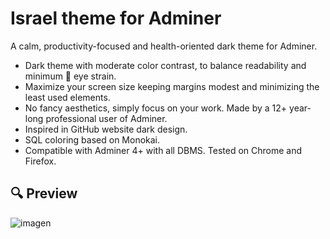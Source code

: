 # Israel theme for Adminer
A calm, productivity-focused and health-oriented dark theme for Adminer.

 * Dark theme with moderate color contrast, to balance readability and minimum 👀 eye strain.
 * Maximize your screen size keeping margins modest and minimizing the least used elements.
 * No fancy aesthetics, simply focus on your work. Made by a 12+ year-long professional user of Adminer.
 * Inspired in GitHub website dark design.
 * SQL coloring based on Monokai.
 * Compatible with Adminer 4+ with all DBMS. Tested on Chrome and Firefox.

## 🔍 Preview

![imagen](https://user-images.githubusercontent.com/94328/165004768-d05402cb-b2ae-45ac-ad57-7c584634b31e.png)

